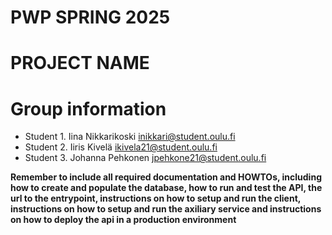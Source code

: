 # PWP SPRING 2025
# PROJECT NAME
# Group information
* Student 1. Iina Nikkarikoski inikkari@student.oulu.fi
* Student 2. Iiris Kivelä ikivela21@student.oulu.fi
* Student 3. Johanna Pehkonen jpehkone21@student.oulu.fi


__Remember to include all required documentation and HOWTOs, including how to create and populate the database, how to run and test the API, the url to the entrypoint, instructions on how to setup and run the client, instructions on how to setup and run the axiliary service and instructions on how to deploy the api in a production environment__


